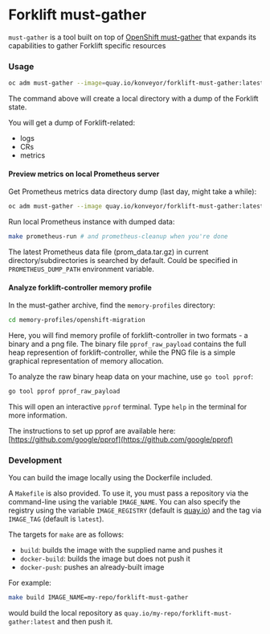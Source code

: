 # Forklift must-gather

`must-gather` is a tool built on top of [OpenShift must-gather](https://github.com/openshift/must-gather)
that expands its capabilities to gather Forklift specific resources

### Usage
```sh
oc adm must-gather --image=quay.io/konveyor/forklift-must-gather:latest
```

The command above will create a local directory with a dump of the Forklift state.

You will get a dump of Forklift-related:
- logs
- CRs
- metrics

#### Preview metrics on local Prometheus server

Get Prometheus metrics data directory dump (last day, might take a while):
```sh
oc adm must-gather --image quay.io/konveyor/forklift-must-gather:latest -- /usr/bin/gather_metrics_dump
```

Run local Prometheus instance with dumped data:
```sh
make prometheus-run # and prometheus-cleanup when you're done
```
The latest Prometheus data file (prom_data.tar.gz) in current directory/subdirectories is searched by default. Could be specified in ```PROMETHEUS_DUMP_PATH``` environment variable.

#### Analyze forklift-controller memory profile

In the must-gather archive, find the `memory-profiles` directory:

```sh
cd memory-profiles/openshift-migration
```

Here, you will find memory profile of forklift-controller in two formats - a binary and a png file. The binary file `pprof_raw_payload` contains the full heap represention of forklift-controller, while the PNG file is a simple graphical representation of memory allocation.

To analyze the raw binary heap data on your machine, use `go tool pprof`:

```sh
go tool pprof pprof_raw_payload
```

This will open an interactive `pprof` terminal. Type `help` in the terminal for more information.

The instructions to set up pprof are available here: [https://github.com/google/pprof](https://github.com/google/pprof) 


### Development
You can build the image locally using the Dockerfile included.

A `Makefile` is also provided. To use it, you must pass a repository via the command-line using the variable `IMAGE_NAME`.
You can also specify the registry using the variable `IMAGE_REGISTRY` (default is [quay.io](https://quay.io)) and the tag via `IMAGE_TAG` (default is `latest`).

The targets for `make` are as follows:
- `build`: builds the image with the supplied name and pushes it
- `docker-build`: builds the image but does not push it
- `docker-push`: pushes an already-built image

For example:
```sh
make build IMAGE_NAME=my-repo/forklift-must-gather
```
would build the local repository as `quay.io/my-repo/forklift-must-gather:latest` and then push it.
